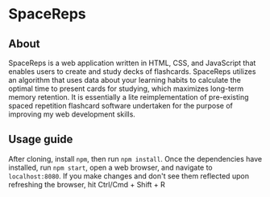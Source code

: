 # SpaceReps
## About
SpaceReps is a web application written in HTML, CSS, and JavaScript that enables users to create and study decks of flashcards. SpaceReps utilizes an algorithm that uses data about your learning habits to calculate the optimal time to present cards for studying, which maximizes long-term memory retention. It is essentially a lite reimplementation of pre-existing spaced repetition flashcard software undertaken for the purpose of improving my web development skills.

## Usage guide
After cloning, install `npm`, then run `npm install`. Once the dependencies have installed, run `npm start`, open a web browser, and navigate to `localhost:8080`.
If you make changes and don't see them reflected upon refreshing the browser, hit Ctrl/Cmd + Shift + R
